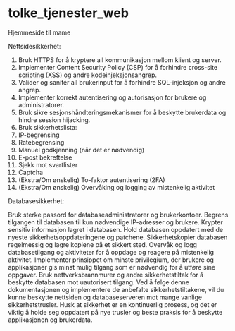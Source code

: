 # tolke_tjenester_web
Hjemmeside til mame

Nettsidesikkerhet:

1. Bruk HTTPS for å kryptere all kommunikasjon mellom klient og server.
2. Implementer Content Security Policy (CSP) for å forhindre cross-site scripting (XSS) og andre kodeinjeksjonsangrep.
3. Valider og sanitér all brukerinput for å forhindre SQL-injeksjon og andre angrep.
4. Implementer korrekt autentisering og autorisasjon for brukere og administratorer.
5. Bruk sikre sesjonshåndteringsmekanismer for å beskytte brukerdata og hindre session hijacking.
6. Bruk sikkerhetslista:
7. IP-begrensing
8. Ratebegrensing
9. Manuel godkjenning (når det er nødvendig)
10. E-post bekreftelse
11. Sjekk mot svartlister
12. Captcha
13. (Ekstra/Om ønskelig) To-faktor autentisering (2FA)
14. (Ekstra/Om ønskelig) Overvåking og logging av mistenkelig aktivitet


Databasesikkerhet:

Bruk sterke passord for databaseadministratorer og brukerkontoer.
Begrens tilgangen til databasen til kun nødvendige IP-adresser og brukere.
Krypter sensitiv informasjon lagret i databasen.
Hold databasen oppdatert med de nyeste sikkerhetsoppdateringene og patchene.
Sikkerhetskopier databasen regelmessig og lagre kopiene på et sikkert sted.
Overvåk og logg databasetilgang og aktiviteter for å oppdage og reagere på mistenkelig aktivitet.
Implementer prinsippet om minste privilegium, der brukere og applikasjoner gis minst mulig tilgang som er nødvendig for å utføre sine oppgaver.
Bruk nettverksbrannmurer og andre sikkerhetstiltak for å beskytte databasen mot uautorisert tilgang.
Ved å følge denne dokumentasjonen og implementere de anbefalte sikkerhetstiltakene, vil du kunne beskytte nettsiden og databaseserveren mot mange vanlige sikkerhetstrusler. Husk at sikkerhet er en kontinuerlig prosess, og det er viktig å holde seg oppdatert på nye trusler og beste praksis for å beskytte applikasjonen og brukerdata.




